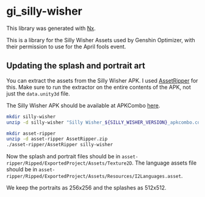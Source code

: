 # gi_silly-wisher

This library was generated with [Nx](https://nx.dev).

This is a library for the Silly Wisher Assets used by Genshin Optimizer, with their permission to use for the April fools event.

## Updating the splash and portrait art

You can extract the assets from the Silly Wisher APK. I used
[AssetRipper](https://github.com/AssetRipper/AssetRipper) for this. Make sure
to run the extractor on the entire contents of the APK, not just the
`data.unity3d` file.

The Silly Wisher APK should be available at APKCombo
[here](https://apkcombo.com/silly-wisher/com.sketchi.sillywisher/download/apk).

```bash
mkdir silly-wisher
unzip -d silly-wisher "Silly Wisher_${SILLY_WISHER_VERSION}_apkcombo.com.apk"

mkdir asset-ripper
unzip -d asset-ripper AssetRipper.zip
./asset-ripper/AssetRipper silly-wisher
```

Now the splash and portrait files should be in
`asset-ripper/Ripped/ExportedProject/Assets/Texture2D`. The language assets
file should be in
`asset-ripper/Ripped/ExportedProject/Assets/Resources/I2Languages.asset`.

We keep the portraits as 256x256 and the splashes as 512x512.
